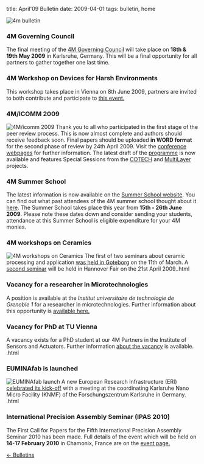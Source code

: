 title: April'09 Bulletin
date: 2009-04-01 
tags: bulletin, home


![4m bulletin](/4m-association/images/4mbulletin168.png)

<!--break-->
### 4M Governing Council

The final meeting of the [4M Governing Council](/4m-association/event/4M-Governing-Council) will take place on **18th & 19th May 2009** in Karlsruhe, Germany. This will be  a final opportunity for all partners to gather together one last time.

### 4M Workshop on Devices for Harsh Environments

This workshop takes place in Vienna on 8th June 2009, partners are invited to both contribute and participate to [this event.](/4m-association/event/4M-Workshop-Devices-harsh-environments)

### 4M/ICOMM 2009

![4M/icomm 2009](/4m-association/images/conf2008-twin-thumb.png)
Thank you to all who participated in the first stage of the peer review process. This is now almost  complete and authors should receive feedback soon. Final papers should be uploaded **in WORD format** for the second phase of review by 24th April 2009. Visit the [conference webpages](/4m-association/conference/2009 "conference webpages") for further information. The latest draft of the [programme](/4m-association/conference/2009/Programme) is now available and features Special Sessions from the [COTECH](/4m-association/node/18/18.html) and [MultiLayer](/node/19) projects. 

### 4M Summer School

The latest information is now available on the [Summer School website](http://www.me.mek.dtu.dk/English/Education/PhD%20Summer%20School.aspx). You can find out what past attendees of the 4M summer school thought about it [here](/4m-association/event/4M-Summer-School). The Summer School takes place this year from **15th - 26th June 2009**. Please note these dates down and consider sending your students, attendance at this Summer School is eligible expenditure for your 4M monies. 

### 4M workshops on Ceramics


![4M workshops on Ceramics](/4m-association/images/ceramics-workshop-goteborg-thumb.jpg)
The first of two seminars about ceramic processing and application [was held in Goteborg](/4m-association/content/4M-Ceramics-Workshop-Goteborg/4M-Ceramics-Workshop-Goteborg.html) on the 11th of March. A [second seminar](/4m-association/node/56/56.html) will be held in Hannover Fair on the 21st April 2009..html

### Vacancy for a researcher in Microtechnologies

A position is available at the <i>Institut universitaire de technologie de Grenoble 1</i> for a researcher in microtechnologies. Further information about this opportunity is [available here.](/4m-association/content/Position-available-researcher-microtechnologies/Position-available-researcher-microtechnologies.html)

### Vacancy for PhD at TU Vienna

A vacancy exists for a PhD student at our 4M Partners in the Institute of Sensors and Actuators. Further information [about the vacancy](/4m-association/content/PhD-position-ISAS-TU-Vienna/PhD-position-ISAS-TU-Vienna.html) is available. .html

### EUMINAfab is launched

![EUMINAfab launch](/4m-association/images/euminafab-kickoff-thumb.jpg)
A new European Research Infrastructure (ERI) [celebrated its kick-off](/4m-association/content/EUMINAfab-kick-meeting/EUMINAfab-kick-meeting.html) with a meeting at the coordinating Karlsruhe Nano Micro Facility (KNMF) of the Forschungszentrum Karlsruhe in Germany. .html

### International Precision Assembly Seminar (IPAS 2010)

The First Call for Papers for the Fifth International Precision Assembly Seminar 2010 has been made. Full details of the event which will be held on **14-17 February 2010** in Chamonix, France are on the [event page.](/4m-association/event/IPAS-2010)

[&larr; Bulletins](/4m-association/bulletin/index.html)